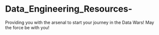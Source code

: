 # Data_Engineering_Resources-
Providing you with the arsenal to start your journey in the Data Wars! May the force be with you! 
